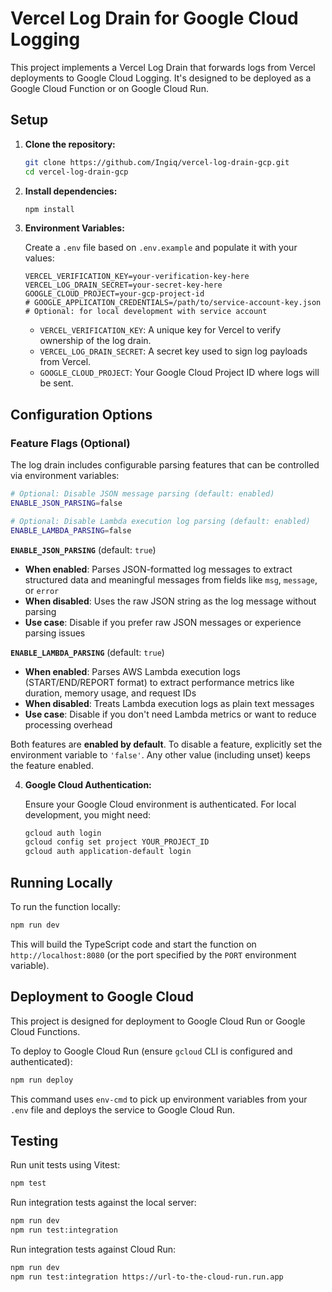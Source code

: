 # Vercel Log Drain for Google Cloud Logging

This project implements a Vercel Log Drain that forwards logs from Vercel deployments to Google Cloud Logging. It's designed to be deployed as a Google Cloud Function or on Google Cloud Run.

## Setup

1.  **Clone the repository:**

    ```bash
    git clone https://github.com/Ingiq/vercel-log-drain-gcp.git
    cd vercel-log-drain-gcp
    ```

2.  **Install dependencies:**

    ```bash
    npm install
    ```

3.  **Environment Variables:**

    Create a `.env` file based on `.env.example` and populate it with your values:

    ```
    VERCEL_VERIFICATION_KEY=your-verification-key-here
    VERCEL_LOG_DRAIN_SECRET=your-secret-key-here
    GOOGLE_CLOUD_PROJECT=your-gcp-project-id
    # GOOGLE_APPLICATION_CREDENTIALS=/path/to/service-account-key.json # Optional: for local development with service account
    ```

    *   `VERCEL_VERIFICATION_KEY`: A unique key for Vercel to verify ownership of the log drain.
    *   `VERCEL_LOG_DRAIN_SECRET`: A secret key used to sign log payloads from Vercel.
    *   `GOOGLE_CLOUD_PROJECT`: Your Google Cloud Project ID where logs will be sent.

## Configuration Options

### Feature Flags (Optional)

The log drain includes configurable parsing features that can be controlled via environment variables:

```bash
# Optional: Disable JSON message parsing (default: enabled)
ENABLE_JSON_PARSING=false

# Optional: Disable Lambda execution log parsing (default: enabled)  
ENABLE_LAMBDA_PARSING=false
```

**`ENABLE_JSON_PARSING`** (default: `true`)
- **When enabled**: Parses JSON-formatted log messages to extract structured data and meaningful messages from fields like `msg`, `message`, or `error`
- **When disabled**: Uses the raw JSON string as the log message without parsing
- **Use case**: Disable if you prefer raw JSON messages or experience parsing issues

**`ENABLE_LAMBDA_PARSING`** (default: `true`)
- **When enabled**: Parses AWS Lambda execution logs (START/END/REPORT format) to extract performance metrics like duration, memory usage, and request IDs
- **When disabled**: Treats Lambda execution logs as plain text messages
- **Use case**: Disable if you don't need Lambda metrics or want to reduce processing overhead

Both features are **enabled by default**. To disable a feature, explicitly set the environment variable to `'false'`. Any other value (including unset) keeps the feature enabled.

4.  **Google Cloud Authentication:**

    Ensure your Google Cloud environment is authenticated. For local development, you might need:

    ```bash
    gcloud auth login
    gcloud config set project YOUR_PROJECT_ID
    gcloud auth application-default login
    ```

## Running Locally

To run the function locally:

```bash
npm run dev
```

This will build the TypeScript code and start the function on `http://localhost:8080` (or the port specified by the `PORT` environment variable).

## Deployment to Google Cloud

This project is designed for deployment to Google Cloud Run or Google Cloud Functions.

To deploy to Google Cloud Run (ensure `gcloud` CLI is configured and authenticated):

```bash
npm run deploy
```

This command uses `env-cmd` to pick up environment variables from your `.env` file and deploys the service to Google Cloud Run.

## Testing

Run unit tests using Vitest:

```bash
npm test
```

Run integration tests against the local server:

```bash
npm run dev
npm run test:integration
```

Run integration tests against Cloud Run:

```bash
npm run dev
npm run test:integration https://url-to-the-cloud-run.run.app
```